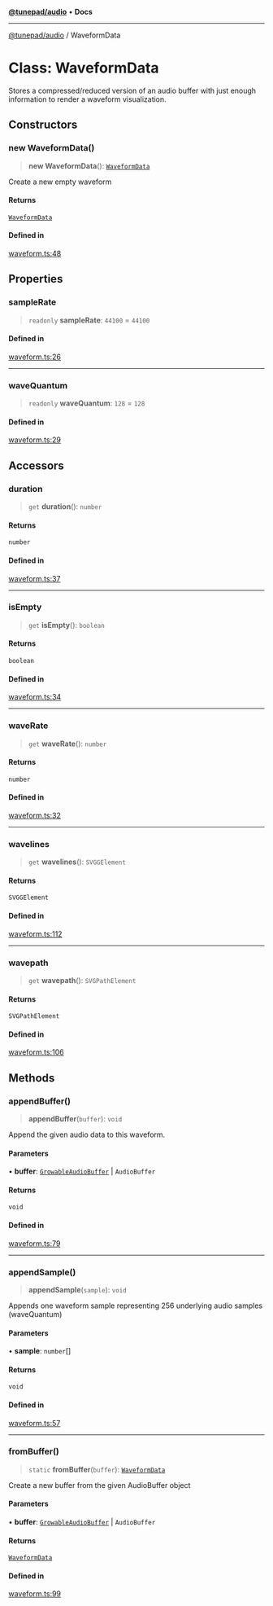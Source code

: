 [**@tunepad/audio**](../README.md) • **Docs**

***

[@tunepad/audio](../globals.md) / WaveformData

# Class: WaveformData

Stores a compressed/reduced version of an audio buffer with just enough information to 
render a waveform visualization.

## Constructors

### new WaveformData()

> **new WaveformData**(): [`WaveformData`](WaveformData.md)

Create a new empty waveform

#### Returns

[`WaveformData`](WaveformData.md)

#### Defined in

[waveform.ts:48](https://github.com/TIDAL-Lab/tunepad_audio/blob/1e1bd16c9c764bdf488b791f76cac7abae0e3b33/src/waveform.ts#L48)

## Properties

### sampleRate

> `readonly` **sampleRate**: `44100` = `44100`

#### Defined in

[waveform.ts:26](https://github.com/TIDAL-Lab/tunepad_audio/blob/1e1bd16c9c764bdf488b791f76cac7abae0e3b33/src/waveform.ts#L26)

***

### waveQuantum

> `readonly` **waveQuantum**: `128` = `128`

#### Defined in

[waveform.ts:29](https://github.com/TIDAL-Lab/tunepad_audio/blob/1e1bd16c9c764bdf488b791f76cac7abae0e3b33/src/waveform.ts#L29)

## Accessors

### duration

> `get` **duration**(): `number`

#### Returns

`number`

#### Defined in

[waveform.ts:37](https://github.com/TIDAL-Lab/tunepad_audio/blob/1e1bd16c9c764bdf488b791f76cac7abae0e3b33/src/waveform.ts#L37)

***

### isEmpty

> `get` **isEmpty**(): `boolean`

#### Returns

`boolean`

#### Defined in

[waveform.ts:34](https://github.com/TIDAL-Lab/tunepad_audio/blob/1e1bd16c9c764bdf488b791f76cac7abae0e3b33/src/waveform.ts#L34)

***

### waveRate

> `get` **waveRate**(): `number`

#### Returns

`number`

#### Defined in

[waveform.ts:32](https://github.com/TIDAL-Lab/tunepad_audio/blob/1e1bd16c9c764bdf488b791f76cac7abae0e3b33/src/waveform.ts#L32)

***

### wavelines

> `get` **wavelines**(): `SVGGElement`

#### Returns

`SVGGElement`

#### Defined in

[waveform.ts:112](https://github.com/TIDAL-Lab/tunepad_audio/blob/1e1bd16c9c764bdf488b791f76cac7abae0e3b33/src/waveform.ts#L112)

***

### wavepath

> `get` **wavepath**(): `SVGPathElement`

#### Returns

`SVGPathElement`

#### Defined in

[waveform.ts:106](https://github.com/TIDAL-Lab/tunepad_audio/blob/1e1bd16c9c764bdf488b791f76cac7abae0e3b33/src/waveform.ts#L106)

## Methods

### appendBuffer()

> **appendBuffer**(`buffer`): `void`

Append the given audio data to this waveform.

#### Parameters

• **buffer**: [`GrowableAudioBuffer`](GrowableAudioBuffer.md) \| `AudioBuffer`

#### Returns

`void`

#### Defined in

[waveform.ts:79](https://github.com/TIDAL-Lab/tunepad_audio/blob/1e1bd16c9c764bdf488b791f76cac7abae0e3b33/src/waveform.ts#L79)

***

### appendSample()

> **appendSample**(`sample`): `void`

Appends one waveform sample representing 256 underlying audio samples (waveQuantum)

#### Parameters

• **sample**: `number`[]

#### Returns

`void`

#### Defined in

[waveform.ts:57](https://github.com/TIDAL-Lab/tunepad_audio/blob/1e1bd16c9c764bdf488b791f76cac7abae0e3b33/src/waveform.ts#L57)

***

### fromBuffer()

> `static` **fromBuffer**(`buffer`): [`WaveformData`](WaveformData.md)

Create a new buffer from the given AudioBuffer object

#### Parameters

• **buffer**: [`GrowableAudioBuffer`](GrowableAudioBuffer.md) \| `AudioBuffer`

#### Returns

[`WaveformData`](WaveformData.md)

#### Defined in

[waveform.ts:99](https://github.com/TIDAL-Lab/tunepad_audio/blob/1e1bd16c9c764bdf488b791f76cac7abae0e3b33/src/waveform.ts#L99)

